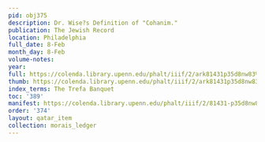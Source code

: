 ```yaml
---
pid: obj375
description: Dr. Wise?s Definition of "Cohanim."
publication: The Jewish Record
location: Philadelphia
full_date: 8-Feb
month_day: 8-Feb
volume-notes:
year:
full: https://colenda.library.upenn.edu/phalt/iiif/2/ark81431p35d8nw83%2FSHA256E-s8045275--577640814b0ca0b3bca9fbe9af01787351782eb4d864a8e8b2bd775beb818204.jpeg/full/3500,/0/default.jpg
thumb: https://colenda.library.upenn.edu/phalt/iiif/2/ark81431p35d8nw83%2FSHA256E-s8045275--577640814b0ca0b3bca9fbe9af01787351782eb4d864a8e8b2bd775beb818204.jpeg/full/!200,200/0/default.jpg
index_terms: The Trefa Banquet
toc: '389'
manifest: https://colenda.library.upenn.edu/phalt/iiif/2/81431-p35d8nw83/manifest
order: '374'
layout: qatar_item
collection: morais_ledger
---
```

